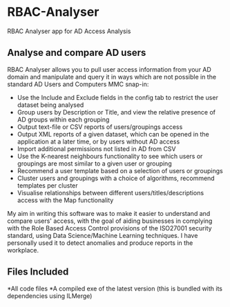 # RBAC-Analyser
RBAC Analyser app for AD Access Analysis
## Analyse and compare AD users
RBAC Analyser allows you to pull user access information from your AD domain and manipulate and query it 
in ways which are not possible in the standard AD Users and Computers MMC snap-in:

* Use the Include and Exclude fields in the config tab to restrict the user dataset being analysed
* Group users by Description or Title, and view the relative presence of AD groups within each grouping
* Output text-file or CSV reports of users/groupings access
* Output XML reports of a given dataset, which can be opened in the application at a later time, or by users without AD access
* Import additional permissions not listed in AD from CSV
* Use the K-nearest neighbours functionality to see which users or groupings are most similar to a given user or grouping
* Recommend a user template based on a selection of users or groupings
* Cluster users and groupings with a choice of algorithms, recommend templates per cluster
* Visualise relationships between different users/titles/descriptions access with the Map functionality

My aim in writing this software was to make it easier to understand and compare users' access, with the goal
of aiding businesses in complying with the Role Based Access Control provisions of the ISO27001 security standard,
using Data Science/Machine Learning techniques.  I have personally used it to detect anomalies and produce reports
in the workplace.

## Files Included

*All code files
*A compiled exe of the latest version (this is bundled with its dependencies using ILMerge)
